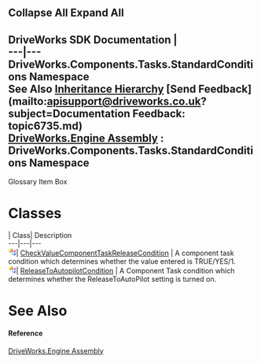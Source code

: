 Collapse All Expand All  
---  
DriveWorks SDK Documentation  |   
---|---  
DriveWorks.Components.Tasks.StandardConditions Namespace   
See Also [Inheritance Hierarchy](topic6736.md) [Send Feedback](mailto:apisupport@driveworks.co.uk?subject=Documentation Feedback: topic6735.md)  
[DriveWorks.Engine Assembly](topic2156.md) : DriveWorks.Components.Tasks.StandardConditions Namespace  
---  
  
Glossary Item Box

# Classes

| Class| Description  
---|---|---  
![Class](dotnetimages/Class.gif)| [CheckValueComponentTaskReleaseCondition](topic6737.md) | A component task condition which determines whether the value entered is TRUE/YES/1.  
![Class](dotnetimages/Class.gif)| [ReleaseToAutopilotCondition](topic6746.md) | A Component Task condition which determines whether the ReleaseToAutoPilot setting is turned on.  
  
# See Also

#### Reference

[DriveWorks.Engine Assembly](topic2156.md)


